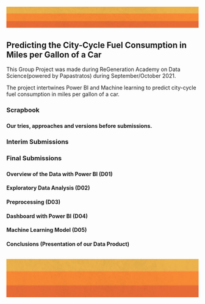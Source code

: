<html>

<p align="left"><img width="1000" height="auto" src="Images/header.PNG"></p>          

<body>

<p>



<h2>Predicting the City-Cycle Fuel Consumption in Miles per Gallon of a Car</h2>

This Group Project was made during ReGeneration Academy on Data Science(powered by Papastratos) during September/October 2021.

The project intertwines Power BI and Machine learning to predict city-cycle fuel consumption in miles per gallon of a car.
 
<h3> Scrapbook<h3>
<h4>Our tries, approaches and versions before submissions.
 
<h3> Interim Submissions<h3>
 
<h3>Final Submissions<h3>
 
<h4> Overview of the Data with Power BI (D01)
<h4> Exploratory Data Analysis (D02)
<h4> Preprocessing (D03)
<h4> Dashboard with Power BI (D04)
<h4> Machine Learning Model (D05)
<h4> Conclusions (Presentation of our Data Product)

<br>
<br>
<p align="center"><kbd><img width="1000" height="100" src="Images/header.PNG"></kbd></p><br>                     
<br>
</body>
</html>
